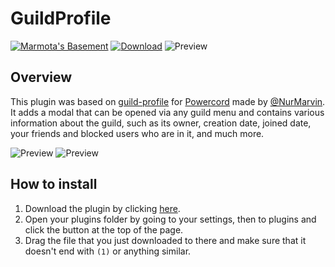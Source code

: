 # GuildProfile
[![Marmota's Basement](https://discordapp.com/api/guilds/514185816315265068/widget.png)](https://discord.gg/z6Yx9A8VDR)
[![Download](https://img.shields.io/badge/dynamic/json?color=%239564ff&logo=data:image/svg+xml;base64,PHN2ZyB4bWxucz0iaHR0cDovL3d3dy53My5vcmcvMjAwMC9zdmciIGhlaWdodD0iMjRweCIgdmlld0JveD0iMCAwIDI0IDI0IiB3aWR0aD0iMjRweCIgZmlsbD0iI0ZGRkZGRiI+PHBhdGggZD0iTTAgMGgyNHYyNEgweiIgZmlsbD0ibm9uZSIvPjxwYXRoIGQ9Ik0xOSA5aC00VjNIOXY2SDVsNyA3IDctN3pNNSAxOHYyaDE0di0ySDV6Ii8+PC9zdmc+&label=download&prefix=v&query=version&url=https://raw.githubusercontent.com/jaimeadf/BetterDiscordPlugins/release/src/GuildProfile/manifest.json)](https://betterdiscord.net/ghdl?url=https://github.com/jaimeadf/BetterDiscordPlugins/blob/release/dist/GuildProfile/GuildProfile.plugin.js)
![Preview](https://img.shields.io/static/v1?label=license&message=OSL-3.0&color=%23FE7D37)

## Overview

This plugin was based on [guild-profile](https://github.com/NurMarvin/guild-profile) for [Powercord](https://github.com/powercord-org/powercord) made by [@NurMarvin](https://github.com/NurMarvin). It adds a modal that can be opened via any guild menu and contains various information about the guild, such as its owner, creation date, joined date, your friends and blocked users who are in it, and much more.

![Preview](https://i.imgur.com/KUuVPFy.png)
![Preview](https://i.imgur.com/AmnzOQU.png)

## How to install

1. Download the plugin by clicking [here](https://betterdiscord.net/ghdl?url=https://github.com/jaimeadf/BetterDiscordPlugins/blob/release/dist/GuildProfile/GuildProfile.plugin.js).
2. Open your plugins folder by going to your settings, then to plugins and click the button at the top of the page.
3. Drag the file that you just downloaded to there and make sure that it doesn't end with `(1)` or anything similar.
